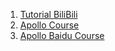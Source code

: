 1. [Tutorial BiliBili](https://www.bilibili.com/video/BV16U4y1U75F?p=15&vd_source=ff31b7f2e418542ef5096f939a2005d9)
2. [Apollo Course](https://github.com/ApolloAuto/apollo)
3. [Apollo Baidu Course](https://apollo.baidu.com/community/course/outline/)
